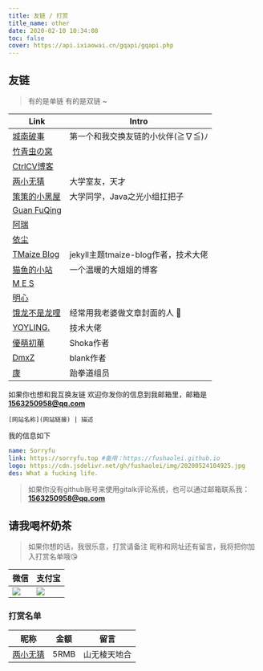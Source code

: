 ```yaml
---
title: 友链 / 打赏
title_name: other
date: 2020-02-10 10:34:08
toc: false
cover: https://api.ixiaowai.cn/gqapi/gqapi.php
---
```


## 友链

> 有的是单链 有的是双链 ~

Link | Intro
--|--
[城南破事](https://www.ronce.cc/) | 第一个和我交换友链的小伙伴(≧∇≦)ﾉ
[竹青虫の窝](https://1940879828.github.io/) | 
[CtrlCV博客](https://www.hack-er.cn/) | 
[两小无猜](https://www.cnblogs.com/charlottepl/) | 大学室友，天才
[策策的小黑屋](https://www.cnblogs.com/occlive/) | 大学同学，Java之光小组扛把子
[Guan FuQing](https://yiki.tech) | 
[阿瑞](https://wenzia.com) | 
[依尘](https://yichen.online) | 
[TMaize Blog](https://blog.tmaize.net/)  | jekyll主题tmaize-blog作者，技术大佬
[猫鱼的小站](http://catfish6.net/) | 一个温暖的大姐姐的博客
[M E S](https://rain.moimo.me) | 
[明心](https://subrige.xyz/) | 
[饿龙不是龙哩](https://liuyifei.club) | 经常用我老婆做文章封面的人 🤣
[YOYLING.](https://yoyling.com) | 技术大佬
[優萌初華](https://shoka.lostyu.me) | Shoka作者
[DmxZ](https://dmx.pub/) | blank作者
[康](http://kangxh.xyz) | 跆拳道组员 



如果你也想和我互换友链 欢迎你发你的信息到我邮箱里，邮箱是**1563250958@qq.com**

```
[网站名称](网站链接) | 描述
```

我的信息如下

```yml
name: Sorryfu
link: https://sorryfu.top #备用：https://fushaolei.github.io
logo: https://cdn.jsdelivr.net/gh/fushaolei/img/20200524104925.jpg
des: What a fucking life.
```


> 如果你没有github账号来使用gitalk评论系统，也可以通过邮箱联系我：
> **1563250958@qq.com**

## 请我喝杯奶茶
> 如果你想的话，我很乐意，打赏请备注 昵称和网址还有留言，我将把你加入打赏名单哦😘

微信 | 支付宝
--|--
![](https://cdn.jsdelivr.net/gh/fushaolei/img2/20200802125911.png) | ![](https://cdn.jsdelivr.net/gh/fushaolei/img2/20200802130035.jpg)

### 打赏名单

昵称 | 金额 | 留言
--|--|--
[两小无猜](https://www.cnblogs.com/charlottepl/) | 5RMB |山无棱天地合
